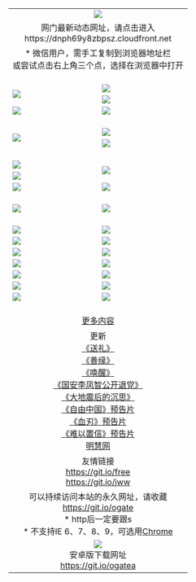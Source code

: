 ﻿<table>
  <tr></tr>
  <tr><td colspan=2 align=center><img src="https://cloud.githubusercontent.com/assets/11880933/13434984/f430fae2-e012-11e5-814f-c2df1e82b247.jpg" /></td></tr>
  <tr><td colspan=2 align=center>网门最新动态网址，请点击进入
<br>https://dnph69y8zbpsz.cloudfront.net
    </td>
  </tr>
  <tr>
    <td colspan=2 align=center>* 微信用户，需手工复制到浏览器地址栏<br>或尝试点击右上角三个点，选择在浏览器中打开
    <!--br>* IE6打开动态网址须在选项中勾选TLS 1.0--></td>
  </tr>
  <tr height="20">
  <tr>
    <td rowspan=2><a href="https://dnph69y8zbpsz.cloudfront.net/ogUP.aspx?name=11DKC.mp4&list=11DKC" target="_blank"><img src="https://dnph69y8zbpsz.cloudfront.net/Up/11DKC1.jpg" /></a></td> 
    <td><div><a href="https://dnph69y8zbpsz.cloudfront.net/ogUP.aspx?name=LRWS.mp4&list=LRWS" target="_blank"><img src="https://dnph69y8zbpsz.cloudfront.net/Up/LRWS.jpg" /></a></td>
   </tr>
  <tr>
    <td><a href="https://dnph69y8zbpsz.cloudfront.net/ogNiceVedio.aspx" target="_blank"><img src="https://dnph69y8zbpsz.cloudfront.net/Up/11TGKDY.jpg" /></a></td>
  </tr>
  <tr>
    <td><a href="https://dnph69y8zbpsz.cloudfront.net/ogUP.aspx?name=_EA/%CA%AE%C4%EA.mp4&count=http://odisk.org/Up/_EA/%CA%AE%C4%EA.mp4;http://odisk.org/Up/_EE/%CC%CE%B8%E7%D9%A9%B5%E7%D3%B0%A3%BA%CA%AE%C4%EA.mp4|2|%CA%AE%C4%EA|%D5%FD%C6%AC;%CC%CE%B8%E7%D9%A9%B5%E7%D3%B0" target="_blank"><img src="https://dnph69y8zbpsz.cloudfront.net/Up/_EA/%E5%8D%81%E5%B9%B4_135.jpg" /></a></td>
    <td><a href="https://dnph69y8zbpsz.cloudfront.net/ogUP.aspx?name=_EC%C9%FA%CB%C0%D3%EB%C2%D6%BB%D8.mp4&count=http://v.ifeng.com/documentary/discovery/201501/039bdca9-5c34-4796-b332-43b8f831efce.shtml;http://v.ifeng.com/documentary/society/201501/030cc825-2840-4536-a0b8-416c88375055.shtml;http://v.ifeng.com/documentary/society/201501/03a412f8-32ec-4e18-81ba-98acf64ec1ca.shtml;http://v.ifeng.com/documentary/society/201501/03c58012-8e01-456a-9097-615b3b24a709.shtml|4|%C9%FA%CB%C0%D3%EB%C2%D6%BB%D8" target="_blank"><img src="https://dnph69y8zbpsz.cloudfront.net/Up/_EC/%E7%94%9F%E6%AD%BB%E4%B8%8E%E8%BD%AE%E5%9B%9E_135.jpg" /></a></td>
  </tr>
  <tr height="20">
  <tr>
    <td rowspan=2><a href="https://dnph69y8zbpsz.cloudfront.net/ogUP.aspx?name=4EE/DJ.mp4&list=4EEDJ" target="_blank"><img src="https://dnph69y8zbpsz.cloudfront.net/Up/4EE/DJ140.jpg"/></a></td>
    <td><a href="https://dnph69y8zbpsz.cloudfront.net/ogUP.aspx?name=4EE/ZG.mp4&list=4EEZG" target="_blank"><img src="https://dnph69y8zbpsz.cloudfront.net/Up/4EE/ZG0.jpg"/></a></td>
    <!--td><a href="https://dnph69y8zbpsz.cloudfront.net/ogUP.aspx?name=4EE/QQ.mp4&list=4EEQQ" target="_blank"><img src="https://dnph69y8zbpsz.cloudfront.net/Up/4EE/QQ0.jpg"/></a></td>
    <td><a href="https://dnph69y8zbpsz.cloudfront.net/ogUP.aspx?name=4EE/HQ.mp4&list=4EEHQ" target="_blank"><img src="https://dnph69y8zbpsz.cloudfront.net/Up/4EE/HQ0.jpg"/></a></td-->
  </tr>
  <tr>
    <td><a href="https://dnph69y8zbpsz.cloudfront.net/onCO.aspx?list=XWPL&mode=m" target="_blank"><img src="https://dnph69y8zbpsz.cloudfront.net/Up/0WZTT.jpg" /></a></td> 
  </tr>
  <tr height="20">
  <tr>
    <td><a href="https://dnph69y8zbpsz.cloudfront.net/ogUP.aspx?name=JQR.mp4&count=2" target="_blank"><img src="https://dnph69y8zbpsz.cloudfront.net/Up/JQR.jpg" /></a></td>   
    <td rowspan=2><a href="https://dnph69y8zbpsz.cloudfront.net/ogUP.aspx?name=JP.mp4&count=9" target="_blank"><img src="https://dnph69y8zbpsz.cloudfront.net/Up/JP.jpg" /></td>
  </tr>
  <tr>
    <td><a href="https://dnph69y8zbpsz.cloudfront.net/ogUP.aspx?name=WH.mp4" target="_blank"><img src="https://dnph69y8zbpsz.cloudfront.net/Up/WH.jpg" /></a></td>
  </tr>
  <tr>
    <td><a href="https://dnph69y8zbpsz.cloudfront.net/ogUP.aspx?name=SSZJ.mp4&list=SSZJ" target="_blank"><img src="https://dnph69y8zbpsz.cloudfront.net/Up/SSZJ.jpg" /></a></td>
    <td><a href="https://dnph69y8zbpsz.cloudfront.net/ogUP.aspx?name=WLSH.mp4&count=2" target="_blank"><img src="https://dnph69y8zbpsz.cloudfront.net/Up/WLSH.jpg" /></a</td>
  </tr>
  <tr height="20">
  <tr>
    <td><a href="https://dnph69y8zbpsz.cloudfront.net/ogUP.aspx?name=ZY.mp4&count=2015|16" target="_blank"><img src="https://dnph69y8zbpsz.cloudfront.net/Up/ZY.jpg" /></a</td>
    <td><a href="https://dnph69y8zbpsz.cloudfront.net/ogUP.aspx?name=XTFY.mp4&count=B|2,A|24" target="_blank"><img src="https://dnph69y8zbpsz.cloudfront.net/Up/XTFY.jpg" /></a></td>
  </tr>
  <tr height="20">
  </tr>
  <!--tr>
    <td><a href="https://dnph69y8zbpsz.cloudfront.net/ogUP.aspx?name=4EE/GX.mp4&list=4EEGX" target="_blank"><img src="https://dnph69y8zbpsz.cloudfront.net/Up/4EE/GX0.jpg"/></a></td>
    <td><a href="https://dnph69y8zbpsz.cloudfront.net/ogUP.aspx?name=4EE/HD.mp4&list=4EEHD" target="_blank"><img src="https://dnph69y8zbpsz.cloudfront.net/Up/4EE/HD0.jpg"/></a></td>
  </tr>
  <tr>
    <td><a href="https://dnph69y8zbpsz.cloudfront.net/ogUP.aspx?name=4EE/TX.mp4&list=4EETX" target="_blank"><img src="https://dnph69y8zbpsz.cloudfront.net/Up/4EE/TX0.jpg"/></a></td>
    <td><a href="https://dnph69y8zbpsz.cloudfront.net/ogUP.aspx?name=4EE/WZ.mp4&list=4EEWZ" target="_blank"><img src="https://dnph69y8zbpsz.cloudfront.net/Up/4EE/WZ0.jpg"/></a></td>
  </tr-->
  <tr>
    <td><a href="https://dnph69y8zbpsz.cloudfront.net/onUP.aspx?name=https://d1ni6yqhqrtjo7.cloudfront.net/" target="_blank"><img src="https://dnph69y8zbpsz.cloudfront.net/Up/0DTW.jpg"/></a></td>
    <td><a href="https://dnph69y8zbpsz.cloudfront.net/onUP.aspx?name=https://d240ns8up8earz.cloudfront.net/acenter/" target="_blank"><img src="https://dnph69y8zbpsz.cloudfront.net/Up/0TDW.jpg" /></a></td>
  </tr>
  <tr>
    <td><a href="https://dnph69y8zbpsz.cloudfront.net/onUP.aspx?name=https://d4508d6vomz2p.cloudfront.net/gb/nsc413.htm" target="_blank"><img src="https://dnph69y8zbpsz.cloudfront.net/Up/0DJY.jpg" /></a></td>
    <td><a href="https://dnph69y8zbpsz.cloudfront.net/onUP.aspx?name=https://d4apjbhkuxer1.cloudfront.net/xtr/gb/prog204.html" target="_blank"><img src="https://dnph69y8zbpsz.cloudfront.net/Up/0XTR.jpg" /></a></td>
  </tr>
  <tr>
    <td><a href="https://dnph69y8zbpsz.cloudfront.net/onUP.aspx?name=https://d3aj00iefsmfgc.cloudfront.net/" target="_blank"><img src="https://dnph69y8zbpsz.cloudfront.net/Up/0MHW.jpg" /></a></td>
    <td><a href="https://dnph69y8zbpsz.cloudfront.net/onUP.aspx?name=https://d20wz7qt14x5d2.cloudfront.net/" target="_blank"><img src="https://dnph69y8zbpsz.cloudfront.net/Up/0ZJW.jpg" /></a></td>
  </tr>
  <tr>
    <td><a href="https://dnph69y8zbpsz.cloudfront.net/ogUP.aspx?name=0FG.zip" target="_blank"><img src="https://dnph69y8zbpsz.cloudfront.net/Up/0FG.jpg" /></a></td>
    <td><a href="https://dnph69y8zbpsz.cloudfront.net/ogUP.aspx?name=0FGA.apk" target="_blank"><img src="https://dnph69y8zbpsz.cloudfront.net/Up/0FGA.jpg" /></a></td>
  </tr>
  <tr>
    <td><a href="https://dnph69y8zbpsz.cloudfront.net/ogUP.aspx?name=0U.zip" target="_blank"><img src="https://dnph69y8zbpsz.cloudfront.net/Up/0U.jpg" /></a></td>
    <td><a href="https://dnph69y8zbpsz.cloudfront.net/ogUP.aspx?name=0UA.apk" target="_blank"><img src="https://dnph69y8zbpsz.cloudfront.net/Up/0UA.jpg" /></a></td>
  </tr>
  <tr>
    <td><a href="https://dnph69y8zbpsz.cloudfront.net/ogUP.aspx?name=0iPPOTV.zip" target="_blank"><img src="https://dnph69y8zbpsz.cloudfront.net/Up/0iPPOTV.jpg" /></a></td>
    <td><a href="https://dnph69y8zbpsz.cloudfront.net/ogUP.aspx?name=0iNTD.apk" target="_blank"><img src="https://dnph69y8zbpsz.cloudfront.net/Up/0iNTD.jpg" /></a></td>
  </tr>
  <!--tr>
    <td><a href="https://dnph69y8zbpsz.cloudfront.net/ogNice.aspx" target="_blank"><img src="https://dnph69y8zbpsz.cloudfront.net/Up/0WCYY.jpg" /></a></td>
    <td><a href="https://dnph69y8zbpsz.cloudfront.net/onCO.aspx?list=XWPL&mode=m" target="_blank"><img src="https://dnph69y8zbpsz.cloudfront.net/Up/0WZTT.jpg" /></a></td> 
  </tr-->
  <tr>
    <td><a href="https://dnph69y8zbpsz.cloudfront.net/ogDY.aspx" target="_blank"><img src="https://dnph69y8zbpsz.cloudfront.net/Up/0FK.jpg" /></a></td>
    <td><a href="https://dnph69y8zbpsz.cloudfront.net/ogST.aspx" target="_blank"><img src="https://dnph69y8zbpsz.cloudfront.net/Up/0ST.jpg" /></a></td> 
  </tr>
  <tr height="20">
  <tr>
    <td colspan=2 align=center><a href="https://dnph69y8zbpsz.cloudfront.net/ogNice.aspx">更多内容</a>
    </td>
  </tr>
  <tr>
    <td colspan=2 align=center>更新<br>
      <a href="https://dnph69y8zbpsz.cloudfront.net/ogUP.aspx?name=4ESL.mp4" target="_blank">《送礼》</a><br>
      <a href="https://dnph69y8zbpsz.cloudfront.net/ogUP.aspx?name=4ESY.mp4" target="_blank">《善缘》</a><br>
      <a href="https://dnph69y8zbpsz.cloudfront.net/ogUP.aspx?name=4EHX.mp4" target="_blank">《唤醒》</a><br>
      <a href="https://dnph69y8zbpsz.cloudfront.net/ogUP.aspx?name=4LFZ.mp4" target="_blank">《国安李凤智公开退党》</a><br>
      <a href="https://dnph69y8zbpsz.cloudfront.net/ogUP.aspx?name=4DDZHDCS.mp4" target="_blank">《大地震后的沉思》</a><br>
      <a href="https://dnph69y8zbpsz.cloudfront.net/ogUP.aspx?name=11ZYZG0.mp4" target="_blank">《自由中国》预告片</a><br>
      <a href="https://dnph69y8zbpsz.cloudfront.net/ogUP.aspx?name=11XR.mp4" target="_blank">《血刃》预告片</a><br>
      <a href="https://dnph69y8zbpsz.cloudfront.net/ogUP.aspx?name=11NYZX.mp4&count=2" target="_blank">《难以置信》预告片</a><br>
      <a href="https://dnph69y8zbpsz.cloudfront.net/onUP.aspx?name=https://www.minghui.org/" target="_blank">明慧网</a>
    </td>
  </tr>
  <tr>
    <td colspan=2 align=center>友情链接<br>
      <a href="https://git.io/free" target="_blank">https://git.io/free</a><br>
      <a href="https://git.io/jww" target="_blank">https://git.io/jww</a>
    </td>
  </tr>
  <tr>
    <td colspan=2 align=center>可以持续访问本站的永久网址，请收藏<br/><a href="https://git.io/ogate" target="_blank">https://git.io/ogate</a><br/>* http后一定要跟s<br/>* 不支持IE 6、7、8、9，可选用<a href="https://dnph69y8zbpsz.cloudfront.net/ogUP.aspx?name=0ChromePortable.zip">Chrome</a></td>
  </tr>
  <tr>
    <td colspan=2 align=center><a href="https://dnph69y8zbpsz.cloudfront.net/ogUP.aspx?name=0oGate.apk" target="_blank"><img src="https://cloud.githubusercontent.com/assets/11880933/13720399/75e143ee-e842-11e5-9f0a-1421f423c80f.jpg" /></a><br>安卓版下载网址<br><a href="https://git.io/ogatea">https://git.io/ogatea</a></td>
  </tr>
  <!--tr>
    <td colspan=2 align=center>可能失效的动态网址
    </td>
  </tr-->
</table>
